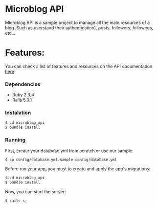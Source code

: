 # Microblog API

Microblog API is a sample project to manage all the main resources of a blog. Such as users(and their authentication), posts, followers, followees, etc...



# Features:
You can check a list of features and resources on the API documentation [here](https://microblog-api-stg.herokuapp.com/docs).

### Dependencies

* Ruby 2.3.4
* Rails 5.0.1

### Instalation

```sh
$ cd microblog_api
$ bundle install
```

### Running

First, create your database.yml from scratch or use our sample:
```sh
$ cp config/database.yml.sample config/database.yml
```

Before run your app, you must to create and apply the app's migrations:
```sh
$ cd microblog_api
$ bundle install
```

Now, you can start the server:
```sh
$ rails s
```
